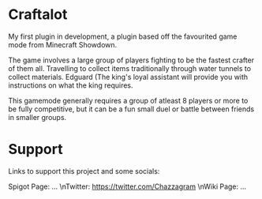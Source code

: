 # Craftalot
My first plugin in development, a plugin based off the favourited game mode from Minecraft Showdown.

The game involves a large group of players fighting to be the fastest crafter of them all. Travelling to collect items traditionally through water tunnels to collect materials. Edguard (The king's loyal assistant will provide you with instructions on what the king requires.

This gamemode generally requires a group of atleast 8 players or more to be fully competitive, but it can be a fun small duel or battle between friends in smaller groups.

# Support
Links to support this project and some socials:

Spigot Page: ...
\nTwitter: https://twitter.com/Chazzagram
\nWiki Page: ...
